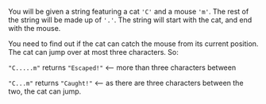 You will be given a string featuring a cat `'C'` and a mouse `'m'`. The rest of the string will be made up of `'.'`. The string will start with the cat, and end with the mouse.

You need to find out if the cat can catch the mouse from its current position. The cat can jump over at most three characters. So:

`"C.....m"` returns `"Escaped!"`  <-- more than three characters between

`"C...m"` returns `"Caught!"`   <-- as there are three characters between the two, the cat can jump.